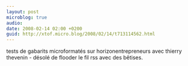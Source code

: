 ```yaml
---
layout: post
microblog: true
audio: 
date: 2008-02-14 02:00 +0200
guid: http://xtof.micro.blog/2008/02/14/t713114562.html
---
```

tests de gabarits microformatés sur horizonentrepreneurs avec thierry thevenin - désolé de flooder le fil rss avec des bêtises.
